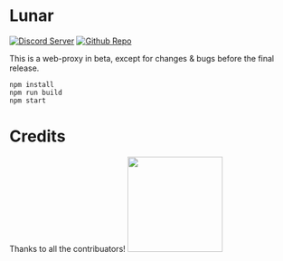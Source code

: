 # Lunar

[![Discord Server](https://skillicons.dev/icons?i=discord)](https://discord.gg/fuPtWjYuf8) [![Github Repo](https://skillicons.dev/icons?i=github)](https://github.com/Lunar-Services/Lunar)

This is a web-proxy in beta, except for changes & bugs before the final release.

```
npm install
npm run build
npm start
```

# Credits

Thanks to all the contribuators!
<a href="https://github.com/lunar-services/lunar/graphs/contributors">
  <img src="https://contrib.rocks/image?repo=lunar-services/lunar" width="168" height="168"/>
</a>
